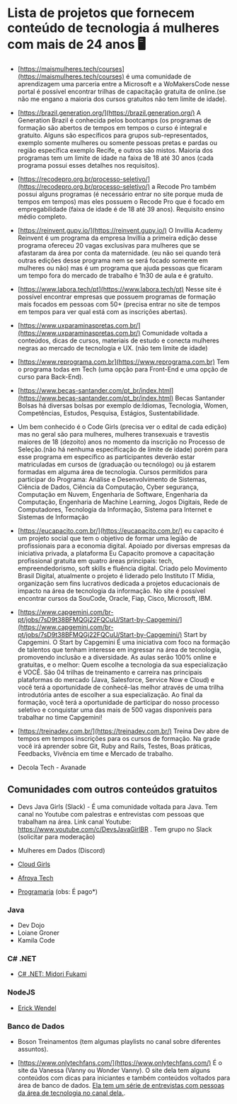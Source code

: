 # Lista de projetos que fornecem conteúdo de tecnologia á mulheres com mais de 24 anos 🖥️

- [https://maismulheres.tech/courses](https://maismulheres.tech/courses) é uma comunidade de aprendizagem uma parceria entre a Microsoft e a WoMakersCode nesse portal é possível encontrar trilhas de capacitação gratuita de online.(se não me engano a maioria dos cursos gratuitos não tem limite de idade).

- [https://brazil.generation.org/](https://brazil.generation.org/) A Generation Brazil é conhecida pelos bootcamps (os programas de formação são abertos de tempos em tempos o curso é integral e gratuito. Alguns são específicos para grupos sub-representados, exemplo somente mulheres ou somente pessoas pretas e pardas ou região específica exemplo Recife, e outros são mistos. Maioria dos programas tem um limite de idade na faixa de 18 até 30 anos (cada programa possui esses detalhes nos requisitos).

- [https://recodepro.org.br/processo-seletivo/](https://recodepro.org.br/processo-seletivo/) a Recode Pro também possui alguns programas (é necessário entrar no site porque muda de tempos em tempos) mas eles possuem o  Recode Pro que é focado em empregabilidade (faixa de idade é de 18 até 39 anos). Requisito ensino médio completo. 

- [https://reinvent.gupy.io/](https://reinvent.gupy.io/) O Invillia Academy Reinvent é um programa da empresa Invillia a primeira edição desse programa ofereceu 20 vagas exclusivas para mulheres que se afastaram da área por conta da maternidade. (eu não sei quando terá outras edições desse programa nem se será focado somente em mulheres ou não) mas é um programa que ajuda pessoas que ficaram um tempo fora do mercado de trabalho é 1h30 de aula e é gratuíto.

- [https://www.labora.tech/pt](https://www.labora.tech/pt) Nesse site é possível encontrar empresas que possuem programas de formação mais focados em pessoas com 50+ (precisa entrar no site de tempos em tempos para ver qual está com as inscrições abertas). 

- [https://www.uxparaminaspretas.com.br/](https://www.uxparaminaspretas.com.br/) Comunidade voltada a conteúdos, dicas de cursos, materiais de estudo e conecta mulheres negras ao mercado de tecnologia e UX. (não tem limite de idade)

- [https://www.reprograma.com.br](https://www.reprograma.com.br) Tem o programa todas em Tech (uma opção para Front-End e uma opção de curso para Back-End). 

- [https://www.becas-santander.com/pt_br/index.html](https://www.becas-santander.com/pt_br/index.html) Becas Santander Bolsas há diversas bolsas por exemplo de:Idiomas, Tecnologia, Women, Competências, Estudos, Pesquisa, Estágios, Sustentabilidade. 

- Um bem conhecido é o Code Girls (precisa ver o edital de cada edição) mas no geral são para mulheres, mulheres transexuais e travestis maiores de 18 (dezoito) anos no momento da inscrição no Processo de Seleção.(não há nenhuma especificação de limite de idade) porém para esse programa em específico as participantes deverão estar matriculadas em cursos de (graduação ou tecnólogo) ou já estarem formadas em alguma área de tecnologia. Cursos permitidos para participar do Programa: Análise e Desenvolvimento de Sistemas, Ciência de Dados, Ciência da Computação, Cyber segurança, Computação em Nuvem, Engenharia de Software, Engenharia da Computação, Engenharia de Machine Learning, Jogos Digitais, Rede de Computadores, Tecnologia da Informação, Sistema para Internet e Sistemas de Informação

- [https://eucapacito.com.br/](https://eucapacito.com.br/) eu capacito é um projeto social que tem o objetivo de formar uma legião de profissionais para a economia digital. Apoiado por diversas empresas da iniciativa privada, a plataforma Eu Capacito promove a capacitação profissional gratuita em quatro áreas principais: tech, empreendedorismo, soft skills e fluência digital. Criado pelo Movimento Brasil Digital, atualmente o projeto é liderado pelo Instituto IT Mídia, organização sem fins lucrativos dedicada a projetos educacionais de impacto na área de tecnologia da informação. No site é possível encontrar cursos da SouCode, Oracle, Fiap, Cisco, Microsoft, IBM.

- [https://www.capgemini.com/br-pt/jobs/7sD9t38BFMQGj22FQCuU/Start-by-Capgemini/](https://www.capgemini.com/br-pt/jobs/7sD9t38BFMQGj22FQCuU/Start-by-Capgemini/) Start by Capgemini.  O Start by Capgemini É uma iniciativa com foco na formação de talentos que tenham interesse em ingressar na área de tecnologia, promovendo inclusão e a diversidade. As aulas serão 100% online e gratuitas, e o melhor: Quem escolhe a tecnologia da sua especialização é VOCÊ. São 04 trilhas de treinamento e carreira nas principais plataformas do mercado (Java, Salesforce, Service Now e Cloud) e você terá a oportunidade de conhecê-las melhor através de uma trilha introdutória antes de escolher a sua especialização. Ao final da formação, você terá a oportunidade de participar do nosso processo seletivo e conquistar uma das mais de 500 vagas disponíveis para trabalhar no time Capgemini!

- [https://treinadev.com.br/](https://treinadev.com.br/) Treina Dev abre de tempos em tempos inscrições para os cursos de formação. Na grade você irá aprender sobre Git, Ruby and Rails, Testes, Boas práticas, Feedbacks, Vivência em time e Mercado de trabalho. 

- Decola Tech - Avanade 

## Comunidades com outros conteúdos gratuitos

- Devs Java Girls (Slack) - É uma comunidade voltada para Java. Tem canal no Youtube com palestras e entrevistas com pessoas que trabalham na área. Link canal Youtube: https://www.youtube.com/c/DevsJavaGirlBR . Tem grupo no Slack (solicitar para moderação)

- Mulheres em Dados (Discord)
- [Cloud Girls](https://www.cloudgirls.com.br/)  
- [Afroya Tech](https://afroya.tech/)
- [Programaria](https://www.programaria.org/) (obs: É pago*)

### Java

- Dev Dojo
- Loiane Groner
- Kamila Code

### C# .NET

- [C# .NET: Midori Fukami](https://www.youtube.com/playlist?list=PLs3yd28pfby7WLEdA7GXey47cKZKMrcwS)

### NodeJS

- [Erick Wendel](https://erickwendel.teachable.com/p/node-js-para-iniciantes-nodebr)

### Banco de Dados
 
- Boson Treinamentos (tem algumas playlists no canal sobre diferentes assuntos).

- [https://www.onlytechfans.com/](https://www.onlytechfans.com/) É o site da Vanessa (Vanny ou Wonder Vanny). O site dela tem alguns conteúdos com dicas para iniciantes e também conteúdos voltados para área de banco de dados. [Ela tem um série de entrevistas com pessoas da área de tecnologia no canal dela.](https://www.youtube.com/c/WonderWanny). 
